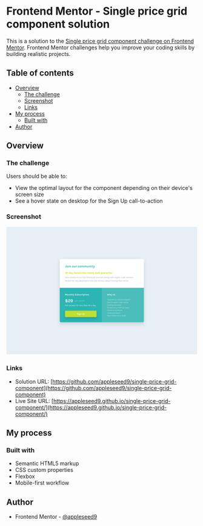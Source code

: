 # Frontend Mentor - Single price grid component solution

This is a solution to the [Single price grid component challenge on Frontend Mentor](https://www.frontendmentor.io/challenges/single-price-grid-component-5ce41129d0ff452fec5abbbc). Frontend Mentor challenges help you improve your coding skills by building realistic projects. 

## Table of contents

- [Overview](#overview)
  - [The challenge](#the-challenge)
  - [Screenshot](#screenshot)
  - [Links](#links)
- [My process](#my-process)
  - [Built with](#built-with)
- [Author](#author)

## Overview

### The challenge

Users should be able to:

- View the optimal layout for the component depending on their device's screen size
- See a hover state on desktop for the Sign Up call-to-action

### Screenshot

![](./screenshot.jpg)

### Links

- Solution URL: [https://github.com/appleseed9/single-price-grid-component](https://github.com/appleseed9/single-price-grid-component)
- Live Site URL: [https://appleseed9.github.io/single-price-grid-component/](https://appleseed9.github.io/single-price-grid-component/)

## My process

### Built with

- Semantic HTML5 markup
- CSS custom properties
- Flexbox
- Mobile-first workflow

## Author

- Frontend Mentor - [@appleseed9](https://www.frontendmentor.io/profile/appleseed9)